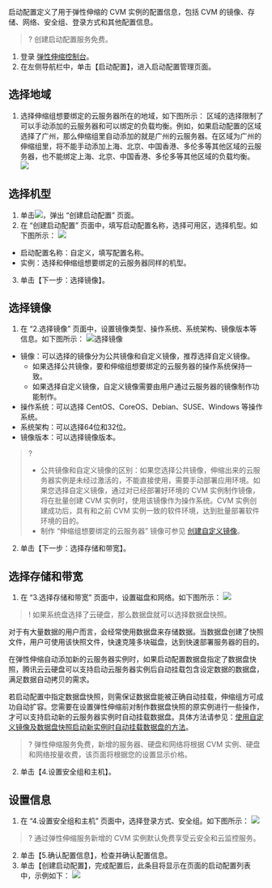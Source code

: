 启动配置定义了用于弹性伸缩的 CVM 实例的配置信息，包括 CVM 的镜像、存储、网络、安全组、登录方式和其他配置信息。
>? 创建启动配置服务免费。
>
1. 登录 [弹性伸缩控制台](https://console.cloud.tencent.com/autoscaling/config)。
2. 在左侧导航栏中，单击【启动配置】，进入启动配置管理页面。

## 选择地域

1. 选择伸缩组想要绑定的云服务器所在的地域，如下图所示：
区域的选择限制了可以手动添加的云服务器和可以绑定的负载均衡。例如，如果启动配置的区域选择了广州，那么伸缩组里自动添加的就是广州的云服务器。在区域为广州的伸缩组里，将不能手动添加上海、北京、中国香港、多伦多等其他区域的云服务器，也不能绑定上海、北京、中国香港、多伦多等其他区域的负载均衡。
![](https://main.qcloudimg.com/raw/523ee613519c1c7f00e22e7922351490.png)

## 选择机型

1. 单击![](//mccdn.qcloud.com/static/img/9d38f7bfbe02a922370765f3adfa58bf/image.png)，弹出 “创建启动配置” 页面。
2. 在 “创建启动配置” 页面中，填写启动配置名称，选择可用区，选择机型。如下图所示：
![](https://main.qcloudimg.com/raw/a38b03bb3c23c1393169598fcb195897.png)
 - 启动配置名称：自定义，填写配置名称。
 - 实例：选择和伸缩组想要绑定的云服务器同样的机型。
3. 单击【下一步：选择镜像】。

## 选择镜像

1. 在 “2.选择镜像” 页面中，设置镜像类型、操作系统、系统架构、镜像版本等信息。如下图所示：
![选择镜像](https://main.qcloudimg.com/raw/9459776ded2df48d711cf4b6a2bb77a4.png)
 - 镜像：可以选择的镜像分为公共镜像和自定义镜像，推荐选择自定义镜像。
    - 如果选择公共镜像，要和伸缩组想要绑定的云服务器的操作系统保持一致。
    - 如果选择自定义镜像，自定义镜像需要由用户通过云服务器的镜像制作功能制作。
 - 操作系统：可以选择 CentOS、CoreOS、Debian、SUSE、Windows 等操作系统。
 - 系统架构：可以选择64位和32位。
 - 镜像版本：可以选择镜像版本。
 
 >?  
 > - 公共镜像和自定义镜像的区别：如果您选择公共镜像，伸缩出来的云服务器实例是未经过激活的，不能直接使用，需要手动部署应用环境。如果您选择自定义镜像，通过对已经部署好环境的 CVM 实例制作镜像，将在批量创建 CVM 实例时，使用该镜像作为操作系统。CVM 实例创建成功后，具有和之前 CVM 实例一致的软件环境，达到批量部署软件环境的目的。
 > - 制作 “伸缩组想要绑定的云服务器” 镜像可参见 [创建自定义镜像](https://cloud.tencent.com/document/product/213/4942)。
2. 单击【下一步：选择存储和带宽】。

## 选择存储和带宽

1. 在 “3.选择存储和带宽” 页面中，设置磁盘和网络。如下图所示：
![](https://main.qcloudimg.com/raw/c958b41819de424b6e4b7e414c92d71e.png)
>! 如果系统盘选择了云硬盘，那么数据盘就可以选择数据盘快照。

 对于有大量数据的用户而言，会经常使用数据盘来存储数据。当数据盘创建了快照文件，用户可使用该快照文件，快速克隆多块磁盘，达到快速部署服务器的目的。

 在弹性伸缩自动添加新的云服务器实例时，如果启动配置数据盘指定了数据盘快照，腾讯云云硬盘可以支持启动云服务器实例后自动挂载包含设定数据的数据盘，满足数据自动拷贝的需求。

 若启动配置中指定数据盘快照，则需保证数据盘能被正确自动挂载，伸缩组方可成功自动扩容。您需要在设置弹性伸缩前对制作数据盘快照的原实例进行一些操作，才可以支持启动新的云服务器实例时自动挂载数据盘。具体方法请参见：[使用自定义镜像及数据盘快照启动新实例时自动挂载数据盘的方法](https://cloud.tencent.com/doc/product/362/5564)。
>?  弹性伸缩服务免费，新增的服务器、硬盘和网络将根据 CVM 实例、硬盘和网络按量收费，该页面将根据您的设置显示价格。
2. 单击【4.设置安全组和主机】。

## 设置信息

1. 在 “4.设置安全组和主机” 页面中，选择登录方式、安全组。如下图所示：
![](https://main.qcloudimg.com/raw/e7e5cba6e2c52b768e959a5db4c73bae.png)
>? 通过弹性伸缩服务新增的 CVM 实例默认免费享受云安全和云监控服务。
2. 单击【5.确认配置信息】，检查并确认配置信息。
3. 单击【创建启动配置】，完成配置后，此条目将显示在页面的启动配置列表中，示例如下：
![](https://mc.qcloudimg.com/static/img/67ba31fd6c1f12485bb8f96220aaf6af/image.png)
